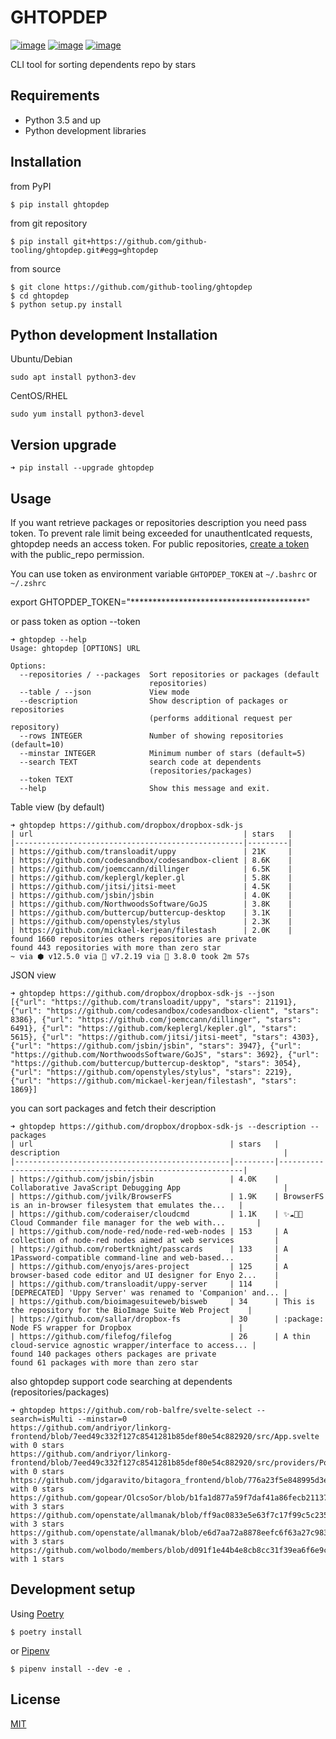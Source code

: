 # GHTOPDEP
[![image](https://img.shields.io/pypi/v/ghtopdep.svg)](https://pypi.org/project/ghtopdep/)
[![image](https://img.shields.io/pypi/l/ghtopdep.svg)](https://pypi.org/project/ghtopdep/)
[![image](https://img.shields.io/pypi/pyversions/ghtopdep.svg)](https://pypi.org/project/ghtopdep/)

CLI tool for sorting dependents repo by stars

## Requirements
* Python 3.5 and up
* Python development libraries

## Installation
from PyPI
```
$ pip install ghtopdep
```

from git repository
```
$ pip install git+https://github.com/github-tooling/ghtopdep.git#egg=ghtopdep
```

from source
```
$ git clone https://github.com/github-tooling/ghtopdep
$ cd ghtopdep
$ python setup.py install
```

## Python development Installation

Ubuntu/Debian
```
sudo apt install python3-dev
```

CentOS/RHEL
```
sudo yum install python3-devel
```

## Version upgrade
```
➜ pip install --upgrade ghtopdep
```

## Usage

If you want retrieve packages or repositories description you need pass token.
To prevent rale limit being exceeded for unauthentIcated requests, ghtopdep needs an access token.
For public repositories, [create a token](https://github.com/settings/tokens/new?scopes=public_repo&description=ghtopdep) 
with the public_repo permission.

You can use token as environment variable ``GHTOPDEP_TOKEN`` at ``~/.bashrc`` or ``~/.zshrc`` 

export GHTOPDEP_TOKEN="****************************************"

or pass token as option --token

```
➜ ghtopdep --help
Usage: ghtopdep [OPTIONS] URL

Options:
  --repositories / --packages  Sort repositories or packages (default
                               repositories)
  --table / --json             View mode
  --description                Show description of packages or repositories
                               (performs additional request per repository)
  --rows INTEGER               Number of showing repositories (default=10)
  --minstar INTEGER            Minimum number of stars (default=5)
  --search TEXT                search code at dependents
                               (repositories/packages)
  --token TEXT
  --help                       Show this message and exit.
```

Table view (by default)
```
➜ ghtopdep https://github.com/dropbox/dropbox-sdk-js
| url                                               | stars   |
|---------------------------------------------------|---------|
| https://github.com/transloadit/uppy               | 21K     |
| https://github.com/codesandbox/codesandbox-client | 8.6K    |
| https://github.com/joemccann/dillinger            | 6.5K    |
| https://github.com/keplergl/kepler.gl             | 5.8K    |
| https://github.com/jitsi/jitsi-meet               | 4.5K    |
| https://github.com/jsbin/jsbin                    | 4.0K    |
| https://github.com/NorthwoodsSoftware/GoJS        | 3.8K    |
| https://github.com/buttercup/buttercup-desktop    | 3.1K    |
| https://github.com/openstyles/stylus              | 2.3K    |
| https://github.com/mickael-kerjean/filestash      | 2.0K    |
found 1660 repositories others repositories are private
found 443 repositories with more than zero star
~ via ⬢ v12.5.0 via 🐘 v7.2.19 via 🐍 3.8.0 took 2m 57s 
```

JSON view
```
➜ ghtopdep https://github.com/dropbox/dropbox-sdk-js --json         
[{"url": "https://github.com/transloadit/uppy", "stars": 21191}, {"url": "https://github.com/codesandbox/codesandbox-client", "stars": 8386}, {"url": "https://github.com/joemccann/dillinger", "stars": 6491}, {"url": "https://github.com/keplergl/kepler.gl", "stars": 5615}, {"url": "https://github.com/jitsi/jitsi-meet", "stars": 4303}, {"url": "https://github.com/jsbin/jsbin", "stars": 3947}, {"url": "https://github.com/NorthwoodsSoftware/GoJS", "stars": 3692}, {"url": "https://github.com/buttercup/buttercup-desktop", "stars": 3054}, {"url": "https://github.com/openstyles/stylus", "stars": 2219}, {"url": "https://github.com/mickael-kerjean/filestash", "stars": 1869}]
```

you can sort packages and fetch their description 

```
➜ ghtopdep https://github.com/dropbox/dropbox-sdk-js --description --packages
| url                                            | stars   | description                                                  |
|------------------------------------------------|---------|--------------------------------------------------------------|
| https://github.com/jsbin/jsbin                 | 4.0K    | Collaborative JavaScript Debugging App                       |
| https://github.com/jvilk/BrowserFS             | 1.9K    | BrowserFS is an in-browser filesystem that emulates the...   |
| https://github.com/coderaiser/cloudcmd         | 1.1K    | ✨☁️📁✨ Cloud Commander file manager for the web with...       |
| https://github.com/node-red/node-red-web-nodes | 153     | A collection of node-red nodes aimed at web services         |
| https://github.com/robertknight/passcards      | 133     | A 1Password-compatible command-line and web-based...         |
| https://github.com/enyojs/ares-project         | 125     | A browser-based code editor and UI designer for Enyo 2...    |
| https://github.com/transloadit/uppy-server     | 114     | [DEPRECATED] 'Uppy Server' was renamed to 'Companion' and... |
| https://github.com/bioimagesuiteweb/bisweb     | 34      | This is the repository for the BioImage Suite Web Project    |
| https://github.com/sallar/dropbox-fs           | 30      | :package: Node FS wrapper for Dropbox                        |
| https://github.com/filefog/filefog             | 26      | A thin cloud-service agnostic wrapper/interface to access... |
found 140 packages others packages are private
found 61 packages with more than zero star
```

also ghtopdep support code searching at dependents (repositories/packages)

```
➜ ghtopdep https://github.com/rob-balfre/svelte-select --search=isMulti --minstar=0
https://github.com/andriyor/linkorg-frontend/blob/7eed49c332f127c8541281b85def80e54c882920/src/App.svelte with 0 stars
https://github.com/andriyor/linkorg-frontend/blob/7eed49c332f127c8541281b85def80e54c882920/src/providers/Post.svelte with 0 stars
https://github.com/jdgaravito/bitagora_frontend/blob/776a23f5e848995d3eba90563d55c96429470c48/src/Events/AddEvent.svelte with 0 stars
https://github.com/gopear/OlcsoSor/blob/b1fa1d877a59f7daf41a86fecb21137c91652d77/src/routes/index.svelte with 3 stars
https://github.com/openstate/allmanak/blob/ff9ac0833e5e63f7c17f99c5c2355b4e46c48148/app/src/routes/index.svelte with 3 stars
https://github.com/openstate/allmanak/blob/e6d7aa72a8878eefc6f63a27c983894de1cef294/app/src/components/ReportForm.svelte with 3 stars
https://github.com/wolbodo/members/blob/d091f1e44b4e8cb8cc31f39ea6f6e9c36211d019/sapper/src/components/Member.html with 1 stars
```


## Development setup
Using [Poetry](https://poetry.eustace.io/docs/)   
```
$ poetry install
```
or [Pipenv](https://docs.pipenv.org/)   
```
$ pipenv install --dev -e .
```

## License
[MIT](https://choosealicense.com/licenses/mit/)
